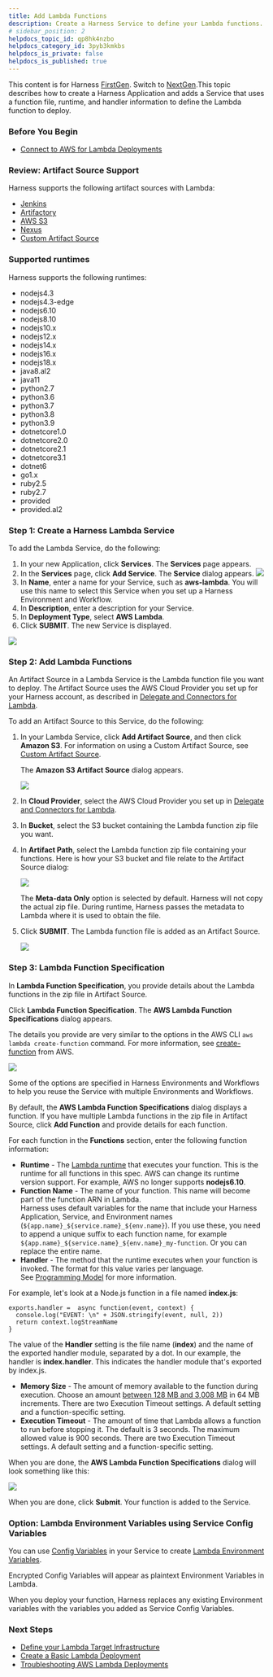```yaml
---
title: Add Lambda Functions
description: Create a Harness Service to define your Lambda functions.
# sidebar_position: 2
helpdocs_topic_id: qp8hk4nzbo
helpdocs_category_id: 3pyb3kmkbs
helpdocs_is_private: false
helpdocs_is_published: true
---
```


This content is for Harness [FirstGen](/docs/get-started/harness-first-gen-vs-harness-next-gen.md). Switch to [NextGen](/docs/continuous-delivery/deploy-srv-diff-platforms/serverless/serverless-lambda-cd-quickstart.md).This topic describes how to create a Harness Application and adds a Service that uses a function file, runtime, and handler information to define the Lambda function to deploy.

### Before You Begin

* [Connect to AWS for Lambda Deployments](1-delegate-and-connectors-for-lambda.md)

### Review: Artifact Source Support

Harness supports the following artifact sources with Lambda:

* [Jenkins](../../../firstgen-platform/account/manage-connectors/add-jenkins-artifact-servers.md)
* [Artifactory](../../../firstgen-platform/account/manage-connectors/add-artifactory-servers.md)
* [AWS S3](1-delegate-and-connectors-for-lambda.md)
* [Nexus](../../../firstgen-platform/techref-category/cd-ref/artifacts-ref/nexus-artifact-sources.md)
* [Custom Artifact Source](../../model-cd-pipeline/setup-services/custom-artifact-source.md)

### Supported runtimes

Harness supports the following runtimes:

- nodejs4.3
- nodejs4.3-edge
- nodejs6.10
- nodejs8.10
- nodejs10.x
- nodejs12.x
- nodejs14.x
- nodejs16.x
- nodejs18.x
- java8.al2
- java11
- python2.7
- python3.6
- python3.7
- python3.8
- python3.9  
- dotnetcore1.0
- dotnetcore2.0
- dotnetcore2.1
- dotnetcore3.1
- dotnet6
- go1.x
- ruby2.5
- ruby2.7
- provided
- provided.al2

### Step 1: Create a Harness Lambda Service

To add the Lambda Service, do the following:

1. In your new Application, click **Services**. The **Services** page appears.
2. In the **Services** page, click **Add Service**. The **Service** dialog appears.
   ![](./static/2-service-for-lambda-16.png)
3. In **Name**, enter a name for your Service, such as **aws-lambda**. You will use this name to select this Service when you set up a Harness Environment and Workflow.
4. In **Description**, enter a description for your Service.
5. In **Deployment Type**, select **AWS Lambda**.
6. Click **SUBMIT**. The new Service is displayed.

![](./static/2-service-for-lambda-17.png)

### Step 2: Add Lambda Functions

An Artifact Source in a Lambda Service is the Lambda function file you want to deploy. The Artifact Source uses the AWS Cloud Provider you set up for your Harness account, as described in [Delegate and Connectors for Lambda](1-delegate-and-connectors-for-lambda.md).

To add an Artifact Source to this Service, do the following:

1. In your Lambda Service, click **Add Artifact Source**, and then click **Amazon S3**. For information on using a Custom Artifact Source, see [Custom Artifact Source](../../model-cd-pipeline/setup-services/custom-artifact-source.md). 

   The **Amazon S3 Artifact Source** dialog appears.

   ![](./static/2-service-for-lambda-18.png)
   
2. In **Cloud Provider**, select the AWS Cloud Provider you set up in [Delegate and Connectors for Lambda](1-delegate-and-connectors-for-lambda.md).
3. In **Bucket**, select the S3 bucket containing the Lambda function zip file you want.
4. In **Artifact Path**, select the Lambda function zip file containing your functions. Here is how your S3 bucket and file relate to the Artifact Source dialog:

   ![](./static/2-service-for-lambda-19.png)

   The **Meta-data Only** option is selected by default. Harness will not copy the actual zip file. During runtime, Harness passes the metadata to Lambda where it is used to obtain the file.

5. Click **SUBMIT**. The Lambda function file is added as an Artifact Source.

   ![](./static/2-service-for-lambda-20.png)

### Step 3: Lambda Function Specification

In **Lambda Function Specification**, you provide details about the Lambda functions in the zip file in Artifact Source.

Click **Lambda Function Specification**. The **AWS Lambda Function Specifications** dialog appears.

The details you provide are very similar to the options in the AWS CLI `aws lambda create-function` command. For more information, see [create-function](https://docs.aws.amazon.com/cli/latest/reference/lambda/create-function.html) from AWS.

![](./static/2-service-for-lambda-21.png)

Some of the options are specified in Harness Environments and Workflows to help you reuse the Service with multiple Environments and Workflows.

By default, the **AWS Lambda Function Specifications** dialog displays a function. If you have multiple Lambda functions in the zip file in Artifact Source, click **Add Function** and provide details for each function.

For each function in the **Functions** section, enter the following function information:

* **Runtime** - The [Lambda runtime](https://docs.aws.amazon.com/lambda/latest/dg/lambda-runtimes.html) that executes your function. This is the runtime for all functions in this spec. AWS can change its runtime version support. For example, AWS no longer supports **nodejs6.10**.
* **Function Name** - The name of your function. This name will become part of the function ARN in Lambda.  
Harness uses default variables for the name that include your Harness Application, Service, and Environment names (`${app.name}_${service.name}_${env.name}`). If you use these, you need to append a unique suffix to each function name, for example `${app.name}_${service.name}_${env.name}_my-function`. Or you can replace the entire name.
* **Handler** - The method that the runtime executes when your function is invoked. The format for this value varies per language. See [Programming Model](https://docs.aws.amazon.com/lambda/latest/dg/programming-model-v2.html) for more information.

For example, let's look at a Node.js function in a file named **index.js**:


```
exports.handler =  async function(event, context) {  
  console.log("EVENT: \n" + JSON.stringify(event, null, 2))  
  return context.logStreamName  
}
```
The value of the **Handler** setting is the file name (**index**) and the name of the exported handler module, separated by a dot. In our example, the handler is **index.handler**. This indicates the handler module that's exported by index.js.

* **Memory Size** - The amount of memory available to the function during execution. Choose an amount [between 128 MB and 3,008 MB](https://docs.aws.amazon.com/lambda/latest/dg/limits.html) in 64 MB increments. There are two Execution Timeout settings. A default setting and a function-specific setting.
* **Execution Timeout** - The amount of time that Lambda allows a function to run before stopping it. The default is 3 seconds. The maximum allowed value is 900 seconds. There are two Execution Timeout settings. A default setting and a function-specific setting.

When you are done, the **AWS Lambda Function Specifications** dialog will look something like this:

![](./static/2-service-for-lambda-22.png)

When you are done, click **Submit**. Your function is added to the Service.

### Option: Lambda Environment Variables using Service Config Variables

You can use [Config Variables](../../model-cd-pipeline/setup-services/add-service-level-config-variables.md) in your Service to create [Lambda Environment Variables](https://docs.aws.amazon.com/lambda/latest/dg/configuration-envvars.html).

Encrypted Config Variables will appear as plaintext Environment Variables in Lambda.

When you deploy your function, Harness replaces any existing Environment variables with the variables you added as Service Config Variables.

### Next Steps

* [Define your Lambda Target Infrastructure](3-lambda-environments.md)
* [Create a Basic Lambda Deployment](4-lambda-workflows-and-deployments.md)
* [Troubleshooting AWS Lambda Deployments](../../../firstgen-troubleshooting/troubleshooting-harness.md#aws-lambda)


